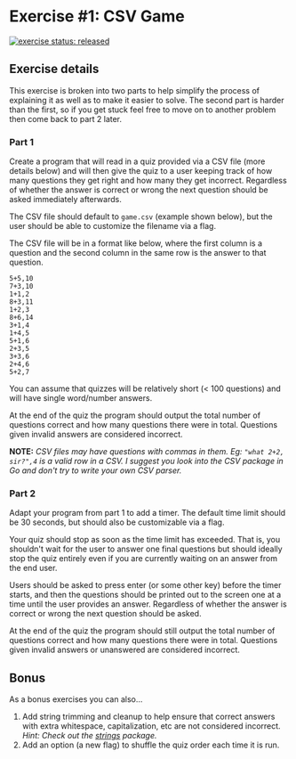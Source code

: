 # Exercise #1: CSV Game

[![exercise status: released](https://img.shields.io/badge/exercise%20status-released-green.svg?style=for-the-badge)](https://gophercises.com/exercises/quiz)

## Exercise details

This exercise is broken into two parts to help simplify the process of explaining it as well as to make it easier to solve. The second part is harder than the first, so if you get stuck feel free to move on to another problem then come back to part 2 later.

### Part 1

Create a program that will read in a quiz provided via a CSV file (more details below) and will then give the quiz to a user keeping track of how many questions they get right and how many they get incorrect. Regardless of whether the answer is correct or wrong the next question should be asked immediately afterwards.

The CSV file should default to `game.csv` (example shown below), but the user should be able to customize the filename via a flag.

The CSV file will be in a format like below, where the first column is a question and the second column in the same row is the answer to that question.

```
5+5,10
7+3,10
1+1,2
8+3,11
1+2,3
8+6,14
3+1,4
1+4,5
5+1,6
2+3,5
3+3,6
2+4,6
5+2,7
```

You can assume that quizzes will be relatively short (< 100 questions) and will have single word/number answers.

At the end of the quiz the program should output the total number of questions correct and how many questions there were in total. Questions given invalid answers are considered incorrect.

**NOTE:** *CSV files may have questions with commas in them. Eg: `"what 2+2, sir?",4` is a valid row in a CSV. I suggest you look into the CSV package in Go and don't try to write your own CSV parser.*

### Part 2

Adapt your program from part 1 to add a timer. The default time limit should be 30 seconds, but should also be customizable via a flag.

Your quiz should stop as soon as the time limit has exceeded. That is, you shouldn't wait for the user to answer one final questions but should ideally stop the quiz entirely even if you are currently waiting on an answer from the end user.

Users should be asked to press enter (or some other key) before the timer starts, and then the questions should be printed out to the screen one at a time until the user provides an answer. Regardless of whether the answer is correct or wrong the next question should be asked.

At the end of the quiz the program should still output the total number of questions correct and how many questions there were in total. Questions given invalid answers or unanswered are considered incorrect.

## Bonus

As a bonus exercises you can also...

1. Add string trimming and cleanup to help ensure that correct answers with extra whitespace, capitalization, etc are not considered incorrect. *Hint: Check out the [strings](https://golang.org/pkg/strings/) package.*
2. Add an option (a new flag) to shuffle the quiz order each time it is run.